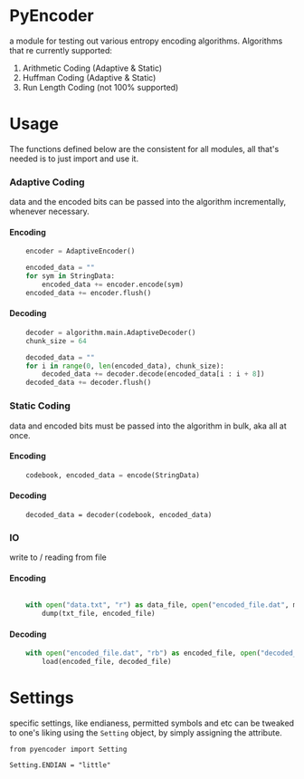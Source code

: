 # PyEncoder
a module for testing out various entropy encoding algorithms. Algorithms that re currently supported:
1. Arithmetic Coding (Adaptive & Static)
1. Huffman Coding (Adaptive & Static)
1. Run Length Coding (not 100% supported)

# Usage 
The functions defined below are the consistent for all modules, all that's needed is to just import and use it. 

### Adaptive Coding
data and the encoded bits can be passed into the algorithm incrementally, whenever necessary.

#### Encoding
```python
    encoder = AdaptiveEncoder()

    encoded_data = ""
    for sym in StringData:
        encoded_data += encoder.encode(sym)
    encoded_data += encoder.flush()

```

#### Decoding
```python
    decoder = algorithm.main.AdaptiveDecoder()
    chunk_size = 64

    decoded_data = ""
    for i in range(0, len(encoded_data), chunk_size):
        decoded_data += decoder.decode(encoded_data[i : i + 8])
    decoded_data += decoder.flush()

```

### Static Coding
data and encoded bits must be passed into the algorithm in bulk, aka all at once.

#### Encoding
```python
    codebook, encoded_data = encode(StringData)
```

#### Decoding
```
    decoded_data = decoder(codebook, encoded_data)
```

### IO 
write to / reading from file

#### Encoding

```python

    with open("data.txt", "r") as data_file, open("encoded_file.dat", mode="wb") as encoded_file:
        dump(txt_file, encoded_file)
```

#### Decoding

```python
    with open("encoded_file.dat", "rb") as encoded_file, open("decoded_file.txt", mode="w") as decoded_file:
        load(encoded_file, decoded_file)
```

# Settings
specific settings, like endianess, permitted symbols and etc can be tweaked to one's liking using the `Setting` object, by simply assigning the attribute.
```
from pyencoder import Setting

Setting.ENDIAN = "little"
```